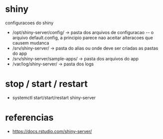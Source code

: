 # shiny
configuracoes do shiny

- /opt/shiny-server/config/ -> pasta dos arquivos de configuracao
 -- o arquivo default.config, a principio parece nao aceitar alteracoes que causem mudanca
- /srv/shiny-server/ -> pasta do alias ou onde deve ser criadas as pastas do app
- /srv/shiny-server/sample-apps/ -> pasta dos arquivos do app
- /var/log/shiny-server/ -> pasta dos logs



# stop / start / restart
- systemctl start/start/restart shiny-server

# referencias
- https://docs.rstudio.com/shiny-server/

